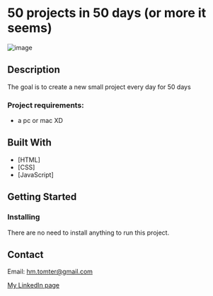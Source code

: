 

# 50 projects in 50 days (or more it seems)

![image](https://images.pexels.com/photos/614117/pexels-photo-614117.jpeg?auto=compress&cs=tinysrgb&w=1260&h=750&dpr=1)

## Description

The goal is to create a new small project every day for 50 days

### Project requirements:

- a pc or mac XD

## Built With

- [HTML]
- [CSS]
- [JavaScript]

## Getting Started

### Installing

There are no need to install anything to run this project.

## Contact

Email: hm.tomter@gmail.com

[My LinkedIn page](https://www.linkedin.com/in/harald-morten-tomter-6b7148204/)
